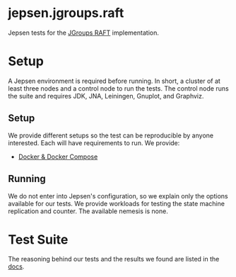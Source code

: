 # jepsen.jgroups.raft

Jepsen tests for the [JGroups RAFT](https://github.com/belaban/jgroups-raft) implementation.

# Setup

A Jepsen environment is required before running. In short, a cluster of at least three
nodes and a control node to run the tests. The control node runs the suite and requires
JDK, JNA, Leiningen, Gnuplot, and Graphviz.

## Setup

We provide different setups so the test can be reproducible by anyone interested.
Each will have requirements to run. We provide:

* [Docker & Docker Compose](/doc/running.md#docker--docker-compose)

## Running

We do not enter into Jepsen's configuration, so we explain only the options available
for our tests. We provide workloads for testing the state machine replication and
counter. The available nemesis is none.

# Test Suite

The reasoning behind our tests and the results we found are listed in the [docs](/doc/intro.md).
